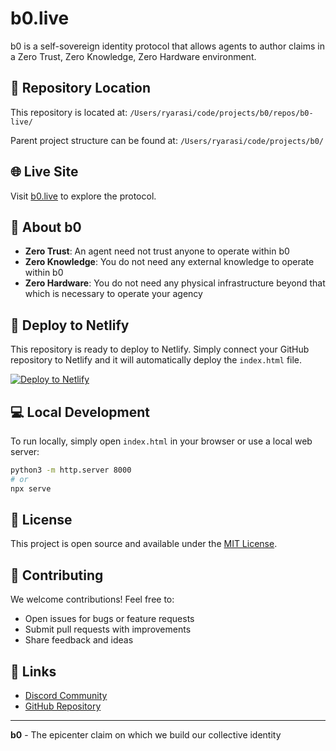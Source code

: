 # b0.live

b0 is a self-sovereign identity protocol that allows agents to author claims in a Zero Trust, Zero Knowledge, Zero Hardware environment.

## 📍 Repository Location

This repository is located at: `/Users/ryarasi/code/projects/b0/repos/b0-live/`

Parent project structure can be found at: `/Users/ryarasi/code/projects/b0/`

## 🌐 Live Site

Visit [b0.live](https://b0.live) to explore the protocol.

## 📖 About b0

- **Zero Trust**: An agent need not trust anyone to operate within b0
- **Zero Knowledge**: You do not need any external knowledge to operate within b0
- **Zero Hardware**: You do not need any physical infrastructure beyond that which is necessary to operate your agency

## 🚀 Deploy to Netlify

This repository is ready to deploy to Netlify. Simply connect your GitHub repository to Netlify and it will automatically deploy the `index.html` file.

[![Deploy to Netlify](https://www.netlify.com/img/deploy/button.svg)](https://app.netlify.com/start/deploy?repository=https://github.com/ryarasi/b0-live)

## 💻 Local Development

To run locally, simply open `index.html` in your browser or use a local web server:

```bash
python3 -m http.server 8000
# or
npx serve
```

## 📄 License

This project is open source and available under the [MIT License](LICENSE).

## 🤝 Contributing

We welcome contributions! Feel free to:
- Open issues for bugs or feature requests
- Submit pull requests with improvements
- Share feedback and ideas

## 🔗 Links

- [Discord Community](https://discord.gg/msVnYXRWAQ)
- [GitHub Repository](https://github.com/ryarasi/b0-live)

---

**b0** - The epicenter claim on which we build our collective identity